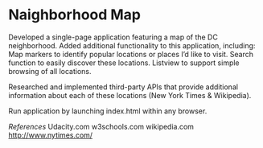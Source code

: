 Naighborhood Map
===============================

Developed a single-page application featuring a map of the DC neighborhood. 
Added additional functionality to this application, including:
	 Map markers to identify popular locations or places I’d like to visit.
	 Search function to easily discover these locations. 
	 Listview to support simple browsing of all locations. 
	 
Researched and implemented third-party APIs that provide additional information about each of these locations (New York Times & Wikipedia).

Run application by launching index.html within any browser.

*References*
Udacity.com
w3schools.com
wikipedia.com
http://www.nytimes.com/
